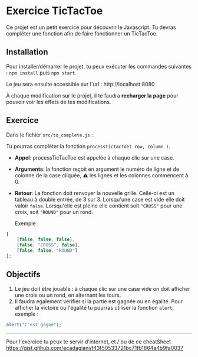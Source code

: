 # Exercice TicTacToe

Ce projet est un petit exercice pour découvrir le Javascript.
Tu devras compléter une fonction afin de faire fonctionner un TicTacToe.

## Installation
Pour installer/démarrer le projet, tu peux exécuter les commandes suivantes :
`npm install` puis `npm start`.

Le jeu sera ensuite accessible sur l'url : http://localhost:8080

À chaque modification sur le projet, 
il te faudra **recharger la page** pour pouvoir voir les effets de tes modifications.


## Exercice
Dans le fichier `src/to_complete.js` :

Tu pourras compléter la fonction `processTicTacToe( row, column )`.

- **Appel**: processTicTacToe est appelée à chaque clic sur une case.
- **Arguments**: la fonction reçoit en argument le numéro de ligne et de colonne de la case cliquée, 
  ⚠️ les lignes et les colonnes commencent à 0.
- **Retour**: La fonction doit renvoyer la nouvelle grille. 
  Celle-ci est un tableau à double entrée, de 3 sur 3. 
  Lorsqu'une case est vide elle doit valoir `false`.
  Lorsqu'elle est pleine elle contient soit `"CROSS"` pour une croix, soit `"ROUND"` pour un rond.
  
  Exemple : 
```javascript
[
    [false, false, false],
    [false, "CROSS", false],
    [false, false, "ROUND"]
];
```

## Objectifs
1. Le jeu doit être jouable : à chaque clic sur une case vide on doit 
   afficher une croix ou un rond, en alternant les tours.
2. Il faudra également vérifier si la partie est gagnée ou en égalité. 
Pour afficher la victoire ou l'égalité tu pourras utiliser la fonction `alert`, exemple :
```javascript
alert("C'est gagné");
```

---
Pour l'exercice tu peux te servir d'internet, et / ou de ce cheatSheet
https://gist.github.com/ecadagiani/f43f50533721bc71fb1864a4b9fa0037
